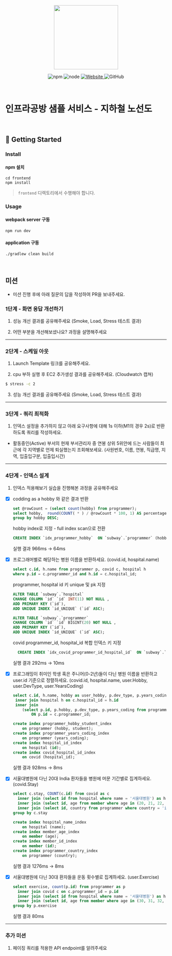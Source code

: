<p align="center">
    <img width="200px;" src="https://raw.githubusercontent.com/woowacourse/atdd-subway-admin-frontend/master/images/main_logo.png"/>
</p>
<p align="center">
  <img alt="npm" src="https://img.shields.io/badge/npm-%3E%3D%205.5.0-blue">
  <img alt="node" src="https://img.shields.io/badge/node-%3E%3D%209.3.0-blue">
  <a href="https://edu.nextstep.camp/c/R89PYi5H" alt="nextstep atdd">
    <img alt="Website" src="https://img.shields.io/website?url=https%3A%2F%2Fedu.nextstep.camp%2Fc%2FR89PYi5H">
  </a>
  <img alt="GitHub" src="https://img.shields.io/github/license/next-step/atdd-subway-service">
</p>

<br>

# 인프라공방 샘플 서비스 - 지하철 노선도

<br>

## 🚀 Getting Started

### Install
#### npm 설치
```
cd frontend
npm install
```
> `frontend` 디렉토리에서 수행해야 합니다.

### Usage
#### webpack server 구동
```
npm run dev
```
#### application 구동
```
./gradlew clean build
```
<br>

## 미션

* 미션 진행 후에 아래 질문의 답을 작성하여 PR을 보내주세요.


### 1단계 - 화면 응답 개선하기
1. 성능 개선 결과를 공유해주세요 (Smoke, Load, Stress 테스트 결과)

2. 어떤 부분을 개선해보셨나요? 과정을 설명해주세요

---

### 2단계 - 스케일 아웃

1. Launch Template 링크를 공유해주세요.

2. cpu 부하 실행 후 EC2 추가생성 결과를 공유해주세요. (Cloudwatch 캡쳐)

```sh
$ stress -c 2
```

3. 성능 개선 결과를 공유해주세요 (Smoke, Load, Stress 테스트 결과)

---

### 3단계 - 쿼리 최적화

1. 인덱스 설정을 추가하지 않고 아래 요구사항에 대해 1s 이하(M1의 경우 2s)로 반환하도록 쿼리를 작성하세요.

- 활동중인(Active) 부서의 현재 부서관리자 중 연봉 상위 5위안에 드는 사람들이 최근에 각 지역별로 언제 퇴실했는지 조회해보세요. (사원번호, 이름, 연봉, 직급명, 지역, 입출입구분, 입출입시간)

---

### 4단계 - 인덱스 설계

1. 인덱스 적용해보기 실습을 진행해본 과정을 공유해주세요
- [x] codding as a hobby 와 같은 결과 반환
  ```sql
  set @rowCount = (select count(hobby) from programmer);
  select hobby,  round(COUNT( * ) / @rowCount * 100, 1) AS percentage from programmer
  group by hobby DESC;
  ```
  hobby index로 지정 - full index scan으로 전환
  ```sql
  CREATE INDEX `idx_programmer_hobby`  ON `subway`.`programmer` (hobby) COMMENT '' ALGORITHM DEFAULT LOCK DEFAULT
  ```
  실행 결과 966ms -> 64ms

- [x] 프로그래머별로 해당하는 병원 이름을 반환하세요. (covid.id, hospital.name)
  ```sql
  select c.id, h.name from programmer p, covid c, hospital h
  where p.id = c.programmer_id and h.id = c.hospital_id;
  ```

  programmer, hospital id 키 unique 및 pk 지정
  ```sql
  ALTER TABLE `subway`.`hospital` 
  CHANGE COLUMN `id` `id` INT(11) NOT NULL ,
  ADD PRIMARY KEY (`id`),
  ADD UNIQUE INDEX `id_UNIQUE` (`id` ASC);
  
  ALTER TABLE `subway`.`programmer` 
  CHANGE COLUMN `id` `id` BIGINT(20) NOT NULL ,
  ADD PRIMARY KEY (`id`),
  ADD UNIQUE INDEX `id_UNIQUE` (`id` ASC);
  ```

  covid programmer_id, hospital_id 복합 인덱스 키 지정
  ```sql
    CREATE INDEX `idx_covid_programmer_id_hospital_id`  ON `subway`.`covid` (programmer_id, hospital_id) COMMENT '' ALGORITHM DEFAULT LOCK DEFAULT
  ```

  실행 결과 292ms -> 10ms

- [x] 프로그래밍이 취미인 학생 혹은 주니어(0-2년)들이 다닌 병원 이름을 반환하고 user.id 기준으로 정렬하세요. (covid.id, hospital.name, user.Hobby, user.DevType, user.YearsCoding)
  ```sql
  select c.id, h.name, hobby as user_hobby, p.dev_type, p.years_coding from covid as c
   inner join hospital h on c.hospital_id = h.id
   inner join 
      (select p.id, p.hobby, p.dev_type, p.years_coding from programmer as p where (hobby = 'Yes' and student = 'Yes') or years_coding = '0-2 years') as p 
          ON p.id = c.programmer_id;
  ```
  ```sql
  create index programmer_hobby_student_index
      on programmer (hobby, student);
  create index programmer_years_coding_index
      on programmer (years_coding);
  create index hospital_id_index
      on hospital (id);
  create index covid_hospital_id_index
      on covid (hospital_id);
  ```
  실행 결과 928ms -> 8ms

- [x] 서울대병원에 다닌 20대 India 환자들을 병원에 머문 기간별로 집계하세요. (covid.Stay)
  ```sql
  select c.stay, COUNT(c.id) from covid as c
    inner join (select id from hospital where name = '서울대병원') as h on h.id = c.hospital_id
    inner join (select id, age from member where age in (20, 21, 22, 23, 24) or age in (25, 26, 27, 28, 29)) as m on m.id = c.member_id
    inner join (select id, country from programmer where country = 'india') as p on p.id = c.programmer_id
  group by c.stay
  ```
  
  ```sql
  create index hospital_name_index
      on hospital (name);
  create index member_age_index
      on member (age);
  create index member_id_index
      on member (id);
  create index programmer_country_index
      on programmer (country);
  ```

  실행 결과 1276ms -> 8ms

- [x] 서울대병원에 다닌 30대 환자들을 운동 횟수별로 집계하세요. (user.Exercise)
  ```sql
  select exercise, count(p.id) from programmer as p
    inner join covid c on c.programmer_id = p.id
    inner join (select id from hospital where name = '서울대병원') as h on h.id = c.hospital_id
    inner join (select id, age from member where age in (30, 31, 32, 33, 34) or age in (35, 36, 37, 38, 39)) as m on m.id = c.member_id
  group by p.exercise
  ```

  실행 결과 80ms

  
---

### 추가 미션

1. 페이징 쿼리를 적용한 API endpoint를 알려주세요
